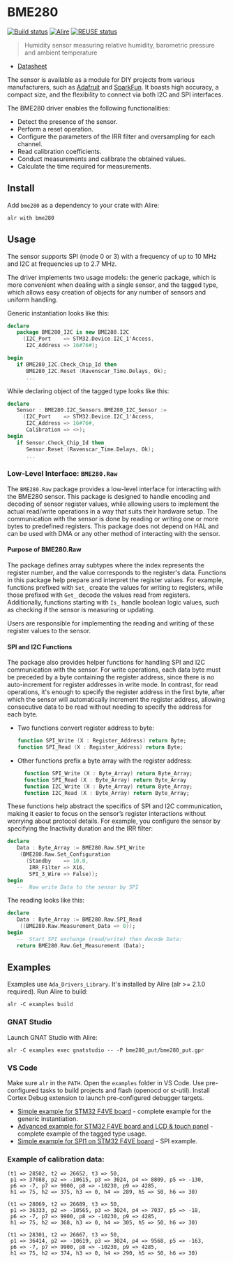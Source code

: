 BME280
======

[![Build status](https://github.com/reznikmm/bme280/actions/workflows/alire.yml/badge.svg)](https://github.com/reznikmm/bme280/actions/workflows/alire.yml)
[![Alire](https://img.shields.io/endpoint?url=https://alire.ada.dev/badges/bme280.json)](https://alire.ada.dev/crates/bme280.html)
[![REUSE status](https://api.reuse.software/badge/github.com/reznikmm/bme280)](https://api.reuse.software/info/github.com/reznikmm/bme280)

> Humidity sensor measuring relative humidity, barometric pressure and
> ambient temperature

* [Datasheet](https://www.bosch-sensortec.com/products/environmental-sensors/humidity-sensors-bme280/#documents)

The sensor is available as a module for DIY projects from various
manufacturers, such as [Adafruit](https://www.adafruit.com/product/2652)
and [SparkFun](https://www.sparkfun.com/products/13676). It boasts high
accuracy, a compact size, and the flexibility to connect via both I2C and
SPI interfaces.

The BME280 driver enables the following functionalities:

* Detect the presence of the sensor.
* Perform a reset operation.
* Configure the parameters of the IRR filter and oversampling for each channel.
* Read calibration coefficients.
* Conduct measurements and calibrate the obtained values.
* Calculate the time required for measurements.

## Install

Add `bme280` as a dependency to your crate with Alire:

    alr with bme280

## Usage

The sensor supports SPI (mode 0 or 3) with a frequency of up to 10 MHz
and I2C at frequencies up to 2.7 MHz.

The driver implements two usage models: the generic package, which is more
convenient when dealing with a single sensor, and the tagged type, which
allows easy creation of objects for any number of sensors and uniform handling.

Generic instantiation looks like this:

```ada
declare
   package BME280_I2C is new BME280.I2C
     (I2C_Port    => STM32.Device.I2C_1'Access,
      I2C_Address => 16#76#);

begin
   if BME280_I2C.Check_Chip_Id then
      BME280_I2C.Reset (Ravenscar_Time.Delays, Ok);
      ...
```

While declaring object of the tagged type looks like this:

```ada
declare
   Sensor : BME280.I2C_Sensors.BME280_I2C_Sensor :=
     (I2C_Port    => STM32.Device.I2C_1'Access,
      I2C_Address => 16#76#,
      Calibration => <>);
begin
   if Sensor.Check_Chip_Id then
      Sensor.Reset (Ravenscar_Time.Delays, Ok);
      ...
```

### Low-Level Interface: `BME280.Raw`

The `BME280.Raw` package provides a low-level interface for interacting with
the BME280 sensor. This package is designed to handle encoding and decoding
of sensor register values, while allowing users to implement the actual
read/write operations in a way that suits their hardware setup. The
communication with the sensor is done by reading or writing one or more bytes
to predefined registers. This package does not depend on HAL and can be used
with DMA or any other method of interacting with the sensor.

#### Purpose of BME280.Raw

The package defines array subtypes where the index represents the register
number, and the value corresponds to the register's data. Functions in this
package help prepare and interpret the register values. For example, functions
prefixed with `Set_` create the values for writing to registers, while those
prefixed with `Get_` decode the values read from registers. Additionally,
functions starting with `Is_` handle boolean logic values, such as checking
if the sensor is measuring or updating.

Users are responsible for implementing the reading and writing of these
register values to the sensor.

#### SPI and I2C Functions

The package also provides helper functions for handling SPI and I2C
communication with the sensor. For write operations, each data byte
must be preceded by a byte containing the register address, since there
is no auto-increment for register addresses in write mode. In contrast,
for read operations, it's enough to specify the register address in
the first byte, after which the sensor will automatically increment
the register address, allowing consecutive data to be read without
needing to specify the address for each byte.

* Two functions convert register address to byte:

  ```ada
  function SPI_Write (X : Register_Address) return Byte;
  function SPI_Read (X : Register_Address) return Byte;
  ```

* Other functions prefix a byte array with the register address:

  ```ada
    function SPI_Write (X : Byte_Array) return Byte_Array;
    function SPI_Read (X : Byte_Array) return Byte_Array
    function I2C_Write (X : Byte_Array) return Byte_Array;
    function I2C_Read (X : Byte_Array) return Byte_Array;
  ```

These functions help abstract the specifics of SPI and I2C communication,
making it easier to focus on the sensor’s register interactions without
worrying about protocol details. For example, you configure the sensor
by specifying the Inactivity duration and the IRR filter:

```ada
declare
   Data : Byte_Array := BME280.Raw.SPI_Write
    (BME280.Raw.Set_Configuration
      (Standby    => 10.0,
       IRR_Filter => X16,
       SPI_3_Wire => False));
begin
   --  Now write Data to the sensor by SPI
```

The reading looks like this:

```ada
declare
   Data : Byte_Array := BME280.Raw.SPI_Read
    ((BME280.Raw.Measurement_Data => 0));
begin
   --  Start SPI exchange (read/write) then decode Data:
   return BME280.Raw.Get_Measurement (Data);
```

## Examples

Examples use `Ada_Drivers_Library`. It's installed by Alire (alr >= 2.1.0 required).
Run Alire to build:

    alr -C examples build

### GNAT Studio

Launch GNAT Studio with Alire:

    alr -C examples exec gnatstudio -- -P bme280_put/bme280_put.gpr

### VS Code

Make sure `alr` in the `PATH`.
Open the `examples` folder in VS Code. Use pre-configured tasks to build
projects and flash (openocd or st-util). Install Cortex Debug extension
to launch pre-configured debugger targets.

* [Simple example for STM32 F4VE board](examples/bme280_put) - complete example for the generic instantiation.
* [Advanced example for STM32 F4VE board and LCD & touch panel](examples/bme280_lcd) - complete example of the tagged type usage.
* [Simple example for SPI1 on STM32 F4VE board](examples/bme280_spi) - SPI example.

### Example of calibration data:

```
(t1 => 28502, t2 => 26652, t3 => 50,
 p1 => 37088, p2 => -10615, p3 => 3024, p4 => 8809, p5 => -130,
 p6 => -7, p7 => 9900, p8 => -10230, p9 => 4285,
 h1 => 75, h2 => 375, h3 => 0, h4 => 289, h5 => 50, h6 => 30)
```
```
(t1 => 28069, t2 => 26689, t3 => 50,
 p1 => 36333, p2 => -10565, p3 => 3024, p4 => 7037, p5 => -18,
 p6 => -7, p7 => 9900, p8 => -10230, p9 => 4285,
 h1 => 75, h2 => 368, h3 => 0, h4 => 305, h5 => 50, h6 => 30)
```
```
(t1 => 28301, t2 => 26667, t3 => 50,
 p1 => 36414, p2 => -10619, p3 => 3024, p4 => 9568, p5 => -163,
 p6 => -7, p7 => 9900, p8 => -10230, p9 => 4285,
 h1 => 75, h2 => 374, h3 => 0, h4 => 290, h5 => 50, h6 => 30)
```

